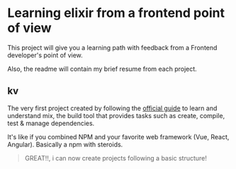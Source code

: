 
# Learning elixir from a frontend point of view
This project will give you a learning path with feedback from a Frontend developer's point of view.

Also, the readme will contain my brief resume from each project. 

## kv

The very first project created by following the [official guide](https://elixir-lang.org/getting-started/mix-otp/introduction-to-mix.html#our-first-project) to learn and understand mix, the build tool that provides tasks such as create, compile, test & manage dependencies.

It's like if you combined NPM and your favorite web framework (Vue, React, Angular). Basically a npm with steroids. 

> GREAT!!, i can now create projects following a basic structure!